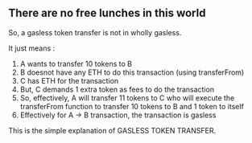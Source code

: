 ## There are no free lunches in this world 

So, a gasless token transfer is not in wholly gasless. 

It just means :

1. A wants to transfer 10 tokens to B 
2. B doesnot have any ETH to do this transaction (using transferFrom)
3. C has ETH for the transaction 
4. But, C demands 1 extra token as fees to do the transaction 
5. So, effectively, A will transfer 11 tokens to C who will execute the transferFrom function to transfer 10 tokens to B and 1 token to itself 
6. Effectively for A -> B transaction, the transaction is gasless

This is the simple explanation of GASLESS TOKEN TRANSFER. 